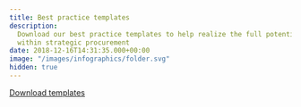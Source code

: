 ```yaml
---
title: Best practice templates
description:
  Download our best practice templates to help realize the full potential
  within strategic procurement
date: 2018-12-16T14:31:35.000+00:00
image: "/images/infographics/folder.svg"
hidden: true
---
```


<a href="/en/ignite-academy/maler" class="btn btn-primary green btn-lg">Download templates</a>
